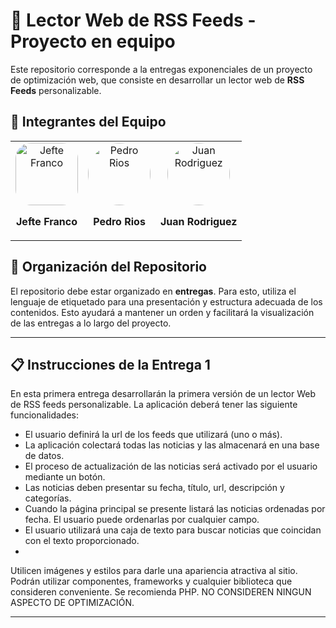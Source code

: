 # 🚀 Lector Web de RSS Feeds - Proyecto en equipo

Este repositorio corresponde a la entregas exponenciales de un proyecto de optimización web, que consiste en desarrollar un lector web de **RSS Feeds** personalizable.

## 👾 Integrantes del Equipo

<div align="center">
  <table>
    <tr>
      <td align="center">
        <img src="https://github.com/user-attachments/assets/bf04bebc-3576-4fbf-ad55-2301c7c0f1c8" alt="Jefte Franco" width="100" style="border-radius: 25%;">
        <p><strong>Jefte Franco</strong></p>
      </td>
      <td align="center">
        <img src="https://github.com/user-attachments/assets/14a6c539-1b0e-4e44-8310-0cafada4e850" alt="Pedro Rios" width="100" style="border-radius: 50%;">
        <p><strong>Pedro Rios</strong></p>
      </td>
      <td align="center">
        <img src="https://github.com/user-attachments/assets/9a9baafb-05a4-4988-a198-755354eea022" alt="Juan Rodriguez" width="100" style="border-radius: 50%;">
        <p><strong>Juan Rodriguez</strong></p>
      </td>
    </tr>
  </table>
</div>

## 📁 Organización del Repositorio

El repositorio debe estar organizado en **entregas**. Para esto, utiliza el lenguaje de etiquetado para una presentación y estructura adecuada de los contenidos. Esto ayudará a mantener un orden y facilitará la visualización de las entregas a lo largo del proyecto.

---

## 📋 Instrucciones de la Entrega 1

En esta primera entrega desarrollarán la primera versión de un lector Web de RSS feeds personalizable. 
La aplicación deberá tener las siguiente funcionalidades:

- El usuario definirá la url de los feeds que utilizará (uno o más).
- La aplicación colectará todas las noticias y las almacenará en una base de datos.
- El proceso de actualización de las noticias será activado por el usuario mediante un botón.
- Las noticias deben presentar su fecha, título, url, descripción y categorías.
- Cuando la página principal se presente listará las noticias ordenadas por fecha. El usuario puede ordenarlas por cualquier campo.
- El usuario utilizará una caja de texto para buscar noticias que coincidan con el texto proporcionado.
- 
Utilicen imágenes y estilos para darle una apariencia atractiva al sitio. Podrán utilizar componentes, frameworks y cualquier biblioteca que consideren conveniente.
Se recomienda PHP. NO CONSIDEREN NINGUN ASPECTO DE OPTIMIZACIÓN.

---
